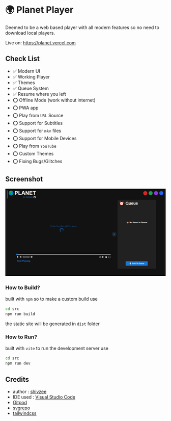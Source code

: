 # 🌍 Planet Player
Deemed to be a web based player with all modern features so no need to download local players.

Live on: https://planet.vercel.com

## Check List
- ✅ Modern UI
- ✅ Working Player
- ✅ Themes
- ✅ Queue System
- ✅ Resume where you left
- ⭕ Offline Mode (work without internet)
- ⭕ PWA app 
- ⭕ Play from `URL` Source
- ⭕ Support for Subtitles
- ⭕ Support for `mkv` files
- ⭕ Support for Mobile Devices
- ⭕ Play from `YouTube`
- ⭕ Custom Themes
- ⭕ Fixing Bugs/Glitches 


## Screenshot
![screenshot](/Screenshot.png)

### How to Build?
built with `npm` so to make a custom build use
```bash
cd src
npm run build
```
the static site will be generated in `dist` folder

### How to Run?
built with `vite` to run the development server use
```bash
cd src
npm run dev
```

## Credits
- author : [shivzee](https://github.com/shivam1608)
- IDE used : [Visual Studio Code](https://code.visualstudio.com/)
- [Gitpod](https://gitpod.io)
- [svgrepo](https://www.svgrepo.com/)
- [tailwindcss](https://tailwindcss.com/)
